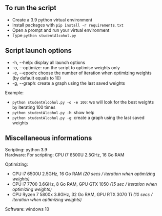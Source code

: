 ## To run the script

- Create a 3.9 python virtual environment 
- Install packages with `pip install -r requirements.txt`
- Open a prompt and run your virtual environment
- Type `python studentAlcohol.py`

## Script launch options

- -h, --help: display all launch options
- -o, --optimize: run the script to optimise weights only
- -e, --epoch: choose the number of iteration when optimizing weights (by default equals to 10)
- -g, --graph: create a graph using the last saved weights

Example:

- `python studentAlcohol.py -o -e 100`: we will look for the best weights by iterating 100 times
- `python studentAlcohol.py -h`: show help
- `python studentAlcohol.py -g`: create a graph using the last saved weights

## Miscellaneous informations

Scripting: python 3.9 <br>
Hardware: 
For scripting: CPU i7 6500U 2.5GHz, 16 Go RAM

Optimizing: 
- CPU i7 6500U 2.5GHz, 16 Go RAM *(20 secs / iteration when optimizing weights)* 
- CPU i7 7700 3.6GHz, 8 Go RAM, GPU GTX 1050 *(15 sec / iteration when optimizing weights)*
- CPU Ryzen 7 5800x 3.8GHz, 32 Go RAM, GPU RTX 3070 Ti *(10 secs / iteration when optimizing weights)* 

Software: windows 10